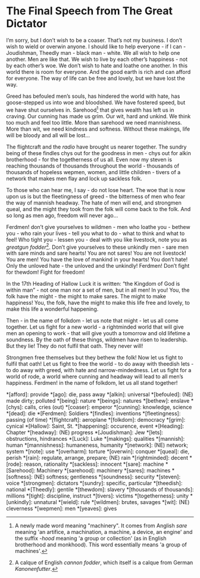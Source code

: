 # The Final Speech from The Great Dictator

I’m sorry, but I don’t wish to be a coaser. That’s not my business. I don’t
wish to wield or overwin anyone. I should like to help everyone - if I can -
Joudishman, Theedly man - black man - white. We all wish to help one another.
Men are like that. We wish to live by each other’s happiness - not by each
other’s woe. We don’t wish to hate and loathe one another. In this world there
is room for everyone. And the good earth is rich and can afford for everyone.
The way of life can be free and lovely, but we have lost the way.

Greed has befouled men’s souls, has hindered the world with hate, has
goose-stepped us into woe and bloodshed. We have fostered speed, but we have
shut ourselves in. Sarehood[^Sarehood] that gives wealth has left us in
craving. Our cunning has made us grim. Our wit, hard and unkind. We think too
much and feel too little. More than sarehood we need mannishness. More than
wit, we need kindness and softness. Without these makings, life will be bloody
and all will be lost…

The flightcraft and the *radio* have brought us nearer together. The sundry
being of these findles chys out for the goodness in men - chys out for alkin
brotherhood - for the togetherness of us all. Even now my steven is reaching
thousands of thousands throughout the world - thousands of thousands of
hopeless wepmen, women, and little children - tivers of a network that makes
men flay and lock up sackless folk.

To those who can hear me, I say - do not lose heart. The woe that is now upon
us is but the fleetingness of greed - the bitterness of men who fear the way of
mannish headway. The hate of men will end, and strongmen queal, and the might
they took from the folk will come back to the folk. And so long as men ago,
freedom will never ago…

Ferdmen! don’t give yourselves to wildmen - men who loathe you - bethew you -
who rain your lives - tell you what to do - what to think and what to feel! Who
tight you - lessen you - deal with you like livestock, note you as *greatgun
fodder*[^greatgun-fodder]. Don’t give yourselves to these unkindly men - sare
men with sare minds and sare hearts! You are not sares! You are not livestock!
You are men! You have the love of mankind in your hearts! You don’t hate! Only
the unloved hate - the unloved and the unkindly! Ferdmen! Don’t fight for
thewdom! Fight for freedom!

In the 17th Heading of Hallow Luck it is written: “the Kingdom of God is within
man” - not one man nor a set of men, but in all men! In you! You, the folk have
the might - the might to make sares. The might to make happiness! You, the
folk, have the might to make this life free and lovely, to make this life a
wonderful happening.

Then - in the name of folkdom - let us note that might - let us all come
together. Let us fight for a new world - a rightminded world that will give men
an opening to work - that will give youth a tomorrow and old lifetime a
soundness. By the oath of these things, wildmen have risen to leadership. But
they lie! They do not fulfil that oath. They never will!

Strongmen free themselves but they bethew the folk! Now let us fight to fulfil
that oath! Let us fight to free the world - to do away with theedish lets - to
do away with greed, with hate and narrow-mindedness. Let us fight for a world
of rode, a world where cunning and headway will lead to all men’s happiness.
Ferdmen! in the name of folkdom, let us all stand together!

<!-- Abbreviations -->
*[afford]: provide
*[ago]: die, pass away
*[alkin]: universal
*[befouled]: (NE) made dirty; polluted
*[being]: nature
*[beings]: natures
*[bethew]: enslave
*[chys]: calls, cries (out)
*[coaser]: emperor
*[cunning]: knowledge, science
*[dead]: die
*[Ferdmen]: Soldiers
*[findles]: inventions
*[fleetingness]: passing (of time)
*[flightcraft]: aeroplane
*[folkdom]: democracy
*[grim]: cynical
*[Hallow]: Saint, St.
*[happening]: occurence, event
*[Heading]: Chapter
*[headway]: (NE) progress
*[Joudishman]: Jew
*[lets]: obstructions, hindrances
*[Luck]: Luke
*[makings]: qualities
*[mannish]: human
*[mannishness]: humaneness, humanity
*[network]: (NE) network; system
*[note]: use
*[overharm]: torture
*[overwin]: conquer
*[queal]: die, perish
*[rain]: regulate, arrange, prepare; (NE) rain
*[rightminded]: decent
*[rode]: reason, rationality
*[sackless]: innocent
*[sare]: machine
*[Sarehood]: Machinery
*[sarehood]: machinery
*[sares]: machines
*[softness]: (NE) softness; gentleness
*[soundness]: security
*[steven]: voice
*[strongmen]: dictators
*[sundry]: specific, particular
*[theedish]: national
*[Theedly]: gentile
*[thewdom]: slavery
*[thousands of thousands]: millions
*[tight]: discipline, instruct
*[tivers]: victims
*[togetherness]: unity
*[unkindly]: unnatural
*[wield]: rule
*[wildmen]: brutes, savages
*[wit]: (NE) cleverness
*[wepmen]: men
*[yeaves]: gives

<!-- Footnotes -->
[^Sarehood]: A newly made word meaning "machinery". It comes from Anglish
    *sare* meaning 'an artifice, a machination, a machine, a device, an engine'
    and the suffix *-hood* meaning 'a group or collection' (as in English
    brotherhood and monkhood). This word essentially means 'a group of
    machines'.
<!-- [^overharm]: A newly made word meaning "torture". It comes from the prefix
    *over-* meaning "showing excess" and the English verb *harm* meaning, well,
    to harm. Thus, *overharm* means "to excessively harm; torture". -->
[^greatgun-fodder]: A calque of English *cannon fodder*, which itself is a
    calque from German *Kanonenfutter*.

<!-- Speech
I’m sorry, but I don’t want to be an emperor. That’s not my business. I don’t want to rule or conquer anyone. I should like to help everyone - if possible - Jew, Gentile - black man - white. We all want to help one another. Human beings are like that. We want to live by each other’s happiness - not by each other’s misery. We don’t want to hate and despise one another. In this world there is room for everyone. And the good earth is rich and can provide for everyone. The way of life can be free and beautiful, but we have lost the way.

Greed has poisoned men’s souls, has barricaded the world with hate, has goose-stepped us into misery and bloodshed. We have developed speed, but we have shut ourselves in. Machinery that gives abundance has left us in want. Our knowledge has made us cynical. Our cleverness, hard and unkind. We think too much and feel too little. More than machinery we need humanity. More than cleverness we need kindness and gentleness. Without these qualities, life will be violent and all will be lost…

The aeroplane and the radio have brought us closer together. The very nature of these inventions cries out for the goodness in men - cries out for universal brotherhood - for the unity of us all. Even now my voice is reaching millions throughout the world - millions of despairing men, women, and little children - victims of a system that makes men torture and imprison innocent people.

To those who can hear me, I say - do not despair. The misery that is now upon us is but the passing of greed - the bitterness of men who fear the way of human progress. The hate of men will pass, and dictators die, and the power they took from the people will return to the people. And so long as men die, liberty will never perish…

Soldiers! don’t give yourselves to brutes - men who despise you - enslave you - who regiment your lives - tell you what to do - what to think and what to feel! Who drill you - diet you - treat you like cattle, use you as cannon fodder. Don’t give yourselves to these unnatural men - machine men with machine minds and machine hearts! You are not machines! You are not cattle! You are men! You have the love of humanity in your hearts! You don’t hate! Only the unloved hate - the unloved and the unnatural! Soldiers! Don’t fight for slavery! Fight for liberty!

In the 17th Chapter of St Luke it is written: “the Kingdom of God is within man” - not one man nor a group of men, but in all men! In you! You, the people have the power - the power to create machines. The power to create happiness! You, the people, have the power to make this life free and beautiful, to make this life a wonderful adventure.

Then - in the name of democracy - let us use that power - let us all unite. Let us fight for a new world - a decent world that will give men a chance to work - that will give youth a future and old age a security. By the promise of these things, brutes have risen to power. But they lie! They do not fulfil that promise. They never will!

Dictators free themselves but they enslave the people! Now let us fight to fulfil that promise! Let us fight to free the world - to do away with national barriers - to do away with greed, with hate and intolerance. Let us fight for a world of reason, a world where science and progress will lead to all men’s happiness. Soldiers! in the name of democracy, let us all unite!
-->
